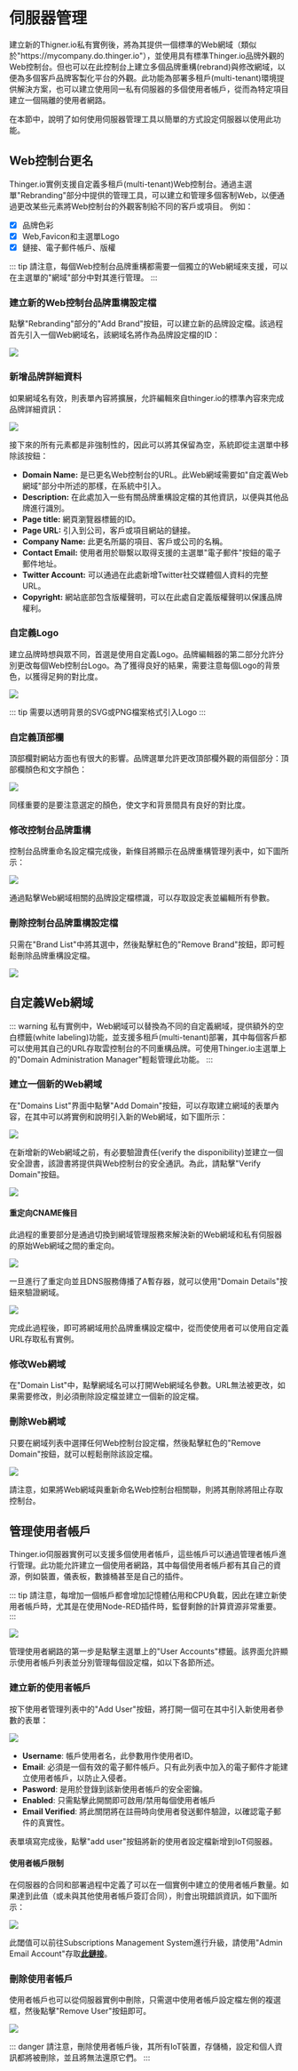 # 伺服器管理

建立新的Thigner.io私有實例後，將為其提供一個標準的Web網域（類似於"https:\/\/mycompany.do.thinger.io"），並使用具有標準Thinger.io品牌外觀的Web控制台。但也可以在此控制台上建立多個品牌重構(rebrand)與修改網域，以便為多個客戶品牌客製化平台的外觀。此功能為部署多租戶(multi-tenant)環境提供解決方案，也可以建立使用同一私有伺服器的多個使用者帳戶，從而為特定項目建立一個隔離的使用者網路。

在本節中，說明了如何使用伺服器管理工具以簡單的方式設定伺服器以使用此功能。 

## Web控制台更名

Thinger.io實例支援自定義多租戶(multi-tenant)Web控制台。通過主選單"Rebranding"部分中提供的管理工具，可以建立和管理多個客制Web，以便通過更改某些元素將Web控制台的外觀客制給不同的客戶或項目。 例如：

* [x] 品牌色彩
* [x] Web,Favicon和主選單Logo
* [x] 鏈接、電子郵件帳戶、版權

::: tip
請注意，每個Web控制台品牌重構都需要一個獨立的Web網域來支援，可以在主選單的"網域"部分中對其進行管理。
:::

### 建立新的Web控制台品牌重構設定檔

點擊"Rebranding"部分的"Add Brand"按鈕，可以建立新的品牌設定檔。該過程首先引入一個Web網域名，該網域名將作為品牌設定檔的ID：

![](~@server/AddBrand.png)

### 新增品牌詳細資料

如果網域名有效，則表單內容將擴展，允許編輯來自thinger.io的標準內容來完成品牌詳細資訊：

![](~@server/BrandDetail.png)

接下來的所有元素都是非強制性的，因此可以將其保留為空，系統即從主選單中移除該按鈕：

* **Domain Name:** 是已更名Web控制台的URL。此Web網域需要如"自定義Web網域"部分中所述的那樣，在系統中引入。
* **Description:** 在此處加入一些有關品牌重構設定檔的其他資訊，以便與其他品牌進行識別。
* **Page title:** 網頁瀏覽器標籤的ID。
* **Page URL:** 引入到公司，客戶或項目網站的鏈接。
* **Company Name:** 此更名所屬的項目、客戶或公司的名稱。 
* **Contact Email:** 使用者用於聯繫以取得支援的主選單"電子郵件"按鈕的電子郵件地址。
* **Twitter Account:** 可以通過在此處新增Twitter社交媒體個人資料的完整URL。
* **Copyright:** 網站底部包含版權聲明，可以在此處自定義版權聲明以保護品牌權利。 

### 自定義Logo

建立品牌時想與眾不同，首選是使用自定義Logo。品牌編輯器的第二部分允許分別更改每個Web控制台Logo。為了獲得良好的結果，需要注意每個Logo的背景色，以獲得足夠的對比度。

![](~@server/BrandDetailLogo.png)

::: tip
需要以透明背景的SVG或PNG檔案格式引入Logo
:::

### **自定義頂部欄**

頂部欄對網站方面也有很大的影響。品牌選單允許更改頂部欄外觀的兩個部分：頂部欄顏色和文字顏色：

![](~@server/BrandDetailTopBar.png)

同樣重要的是要注意選定的顏色，使文字和背景間具有良好的對比度。

### **修改控制台品牌重構**

控制台品牌重命名設定檔完成後，新條目將顯示在品牌重構管理列表中，如下圖所示：

![](~@server/BrandRename.png)

通過點擊Web網域相關的品牌設定檔標識，可以存取設定表並編輯所有參數。

### 刪除控制台品牌重構設定檔

只需在"Brand List"中將其選中，然後點擊紅色的"Remove Brand"按鈕，即可輕鬆刪除品牌重構設定檔。

![](~@server/RemoveBrand.png)

## 自定義Web網域

::: warning
私有實例中，Web網域可以替換為不同的自定義網域，提供額外的空白標籤(white labeling)功能，並支援多租戶(multi-tenant)部署，其中每個客戶都可以使用其自己的URL存取雲控制台的不同重構品牌。可使用Thinger.io主選單上的"Domain Administration Manager"輕鬆管理此功能。
:::

### 建立一個新的Web網域

在"Domains List"界面中點擊"Add Domain"按鈕，可以存取建立網域的表單內容，在其中可以將實例和說明引入新的Web網域，如下圖所示： 

![](~@server/AddDomain.png)

在新增新的Web網域之前，有必要驗證責任(verify the disponibility)並建立一個安全證書，該證書將提供與Web控制台的安全通訊。為此，請點擊"Verify Domain"按鈕。

![](~@server/AddDomainVerify.png)

#### 重定向CNAME條目

此過程的重要部分是通過切換到網域管理服務來解決新的Web網域和私有伺服器的原始Web網域之間的重定向。 

![](~@server/CNAME.png)

一旦進行了重定向並且DNS服務傳播了A暫存器，就可以使用"Domain Details"按鈕來驗證網域。 

![](~@server/CNAMEVerify.png)

完成此過程後，即可將網域用於品牌重構設定檔中，從而使使用者可以使用自定義URL存取私有實例。

### 修改Web網域

在"Domain List"中，點擊網域名可以打開Web網域名參數。URL無法被更改，如果需要修改，則必須刪除設定檔並建立一個新的設定檔。

### 刪除Web網域

只要在網域列表中選擇任何Web控制台設定檔，然後點擊紅色的"Remove Domain"按鈕，就可以輕鬆刪除該設定檔。

![](~@server/RemoveDomain.png)

請注意，如果將Web網域與重新命名Web控制台相關聯，則將其刪除將阻止存取控制台。

## 管理使用者帳戶

Thinger.io伺服器實例可以支援多個使用者帳戶，這些帳戶可以通過管理者帳戶進行管理。此功能允許建立一個使用者網路，其中每個使用者帳戶都有其自己的資源，例如裝置，儀表板，數據桶甚至是自己的插件。

::: tip
請注意，每增加一個帳戶都會增加記憶體佔用和CPU負載，因此在建立新使用者帳戶時，尤其是在使用Node-RED插件時，監督剩餘的計算資源非常重要。
:::

![](~@server/UserAccount.png)

管理使用者網路的第一步是點擊主選單上的"User Accounts"標籤。該界面允許顯示使用者帳戶列表並分別管理每個設定檔，如以下各節所述。

### 建立新的使用者帳戶

按下使用者管理列表中的"Add User"按鈕，將打開一個可在其中引入新使用者參數的表單：

![](~@server/AddUserAccount.png)

* **Username**: 帳戶使用者名，此參數用作使用者ID。
* **Email**: 必須是一個有效的電子郵件帳戶。只有此列表中加入的電子郵件才能建立使用者帳戶，以防止入侵者。
* **Pasword**: 是用於登錄到該新使用者帳戶的安全密鑰。
* **Enabled**: 只需點擊此開關即可啟用/禁用每個使用者帳戶
* **Email Verified**: 將此關閉將在註冊時向使用者發送郵件驗證，以確認電子郵件的真實性。

表單填寫完成後，點擊"add user"按鈕將新的使用者設定檔新增到IoT伺服器。

#### 使用者帳戶限制

在伺服器的合同和部署過程中定義了可以在一個實例中建立的使用者帳戶數量。如果達到此值（或未與其他使用者帳戶簽訂合同），則會出現錯誤資訊，如下圖所示：

![](~@server/UserAccountLimit.png)

此閾值可以前往Subscriptions Management System進行升級，請使用"Admin Email Account"存取[**此鏈接**](https://thinger.chargebeeportal.com)。

### 刪除使用者帳戶

使用者帳戶也可以從伺服器實例中刪除，只需選中使用者帳戶設定檔左側的複選框，然後點擊"Remove User"按鈕即可。 

![](~@server/RemoveUser.png)

::: danger
請注意，刪除使用者帳戶後，其所有IoT裝置，存儲桶，設定和個人資訊都將被刪除，並且將無法還原它們。
:::


